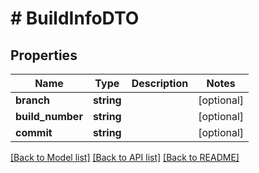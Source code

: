 # # BuildInfoDTO

## Properties

Name | Type | Description | Notes
------------ | ------------- | ------------- | -------------
**branch** | **string** |  | [optional]
**build_number** | **string** |  | [optional]
**commit** | **string** |  | [optional]

[[Back to Model list]](../../README.md#models) [[Back to API list]](../../README.md#endpoints) [[Back to README]](../../README.md)

